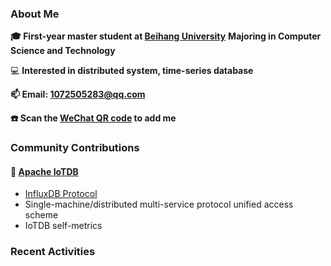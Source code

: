 ### About Me

**🎓 First-year master student at [Beihang University](https://www.buaa.edu.cn/)** **Majoring in Computer Science and Technology**

💻 **Interested in distributed system, time-series database**

**📫 Email: 1072505283@qq.com**

**☎️ Scan the [WeChat QR code](https://github.com/jun0315/jun0315/issues/1) to add me**

### Community Contributions

#### 🚀 [Apache IoTDB](https://github.com/apache/iotdb/pulls?q=+is%3Apr+author%3Ajun0315)

- [InfluxDB Protocol](https://iotdb.apache.org/zh/UserGuide/Master/API/InfluxDB-Protocol.html)
- Single-machine/distributed multi-service protocol unified access scheme
- IoTDB self-metrics

### Recent Activities
<!--START_SECTION:activity-->
<!--END_SECTION:activity-->


